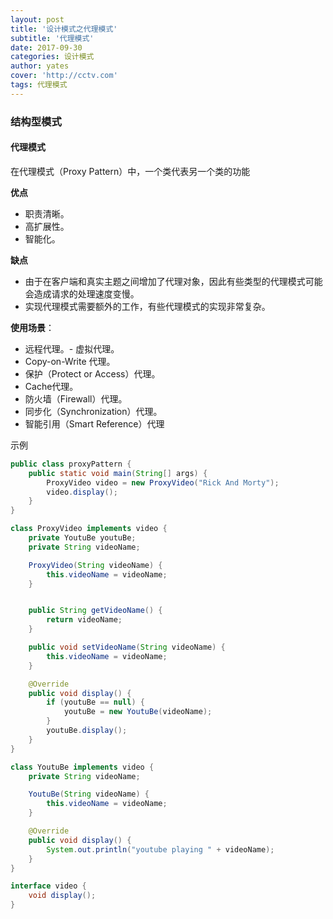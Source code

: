 ```yaml
---
layout: post
title: '设计模式之代理模式'
subtitle: '代理模式'
date: 2017-09-30
categories: 设计模式
author: yates
cover: 'http://cctv.com'
tags: 代理模式
---
```


### 结构型模式
#### 代理模式
在代理模式（Proxy Pattern）中，一个类代表另一个类的功能

**优点** 

- 职责清晰。
- 高扩展性。
- 智能化。

**缺点**

- 由于在客户端和真实主题之间增加了代理对象，因此有些类型的代理模式可能会造成请求的处理速度变慢。 
- 实现代理模式需要额外的工作，有些代理模式的实现非常复杂。

**使用场景**：  

- 远程代理。- 虚拟代理。
- Copy-on-Write 代理。 
- 保护（Protect or Access）代理。
- Cache代理。
- 防火墙（Firewall）代理。
- 同步化（Synchronization）代理。
- 智能引用（Smart Reference）代理


示例
```java
public class proxyPattern {
    public static void main(String[] args) {
        ProxyVideo video = new ProxyVideo("Rick And Morty");
        video.display();
    }
}

class ProxyVideo implements video {
    private YoutuBe youtuBe;
    private String videoName;

    ProxyVideo(String videoName) {
        this.videoName = videoName;
    }


    public String getVideoName() {
        return videoName;
    }

    public void setVideoName(String videoName) {
        this.videoName = videoName;
    }

    @Override
    public void display() {
        if (youtuBe == null) {
            youtuBe = new YoutuBe(videoName);
        }
        youtuBe.display();
    }
}

class YoutuBe implements video {
    private String videoName;

    YoutuBe(String videoName) {
        this.videoName = videoName;
    }

    @Override
    public void display() {
        System.out.println("youtube playing " + videoName);
    }
}

interface video {
    void display();
}
```